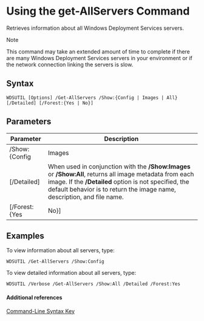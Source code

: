 # Using the get-AllServers Command



Retrieves information about all Windows Deployment Services servers.

> [!NOTE]
> This command may take an extended amount of time to complete if there are many Windows Deployment Services servers in your environment or if the network connection linking the servers is slow.

## Syntax

```
WDSUTIL [Options] /Get-AllServers /Show:{Config | Images | All} [/Detailed] [/Forest:{Yes | No}]
```

## Parameters

|Parameter|Description|
|---------|-----------|
|/Show:{Config | Images | All}|Specifies what type of information to return.</br>-   **Config** returns server configuration information.</br>-   **Images** returns information about image groups, boot images, and installation images on the server.</br>-   **All** returns server configuration and image information.|
|[/Detailed]|When used in conjunction with the **/Show:Images** or **/Show:All**, returns all image metadata from each image. If the **/Detailed** option is not specified, the default behavior is to return the image name, description, and file name.|
|[/Forest:{Yes | No}]|Specifies whether to return information for the entire forest or the local domain. If a value for this option is not specified, the default behavior is to return the servers in the local domain.|

## <a name="BKMK_examples"></a>Examples

To view information about all servers, type:
```
WDSUTIL /Get-AllServers /Show:Config
```
To view detailed information about all servers, type:
```
WDSUTIL /Verbose /Get-AllServers /Show:All /Detailed /Forest:Yes
```

#### Additional references

[Command-Line Syntax Key](command-line-syntax-key.md)
